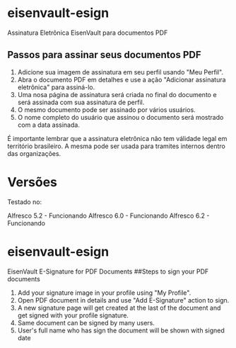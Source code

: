 # eisenvault-esign
Assinatura Eletrônica EisenVault para documentos PDF
## Passos para assinar seus documentos PDF
1. Adicione sua imagem de assinatura em seu perfil usando "Meu Perfil".
2. Abra o documento PDF em detalhes e use a ação "Adicionar assinatura eletrônica" para assiná-lo.
3. Uma nosa página de assinatura será criada no final do documento e será assinada com sua assinatura de perfil.
4. O mesmo documento pode ser assinado por vários usuários.
5. O nome completo do usuário que assinou o documento será mostrado com a data assinada.

É importante lembrar que a assinatura eletrônica não tem válidade legal em território brasileiro. A mesma pode ser usada para tramites internos dentro das organizações.

# Versões

Testado no:

Alfresco 5.2 - Funcionando
Alfresco 6.0 - Funcionando
Alfresco 6.2 - Funcionando


# eisenvault-esign
EisenVault E-Signature for PDF Documents
##Steps to sign your PDF documents
1. Add your signature image in your profile using "My Profile".
2. Open PDF document in details and use "Add E-Signature" action to sign.
3. A new signature page will get created at the last of the document and get signed with your profile signature.
4. Same document can be signed by many users.
5. User's full name who has sign the document will be shown with signed date 
